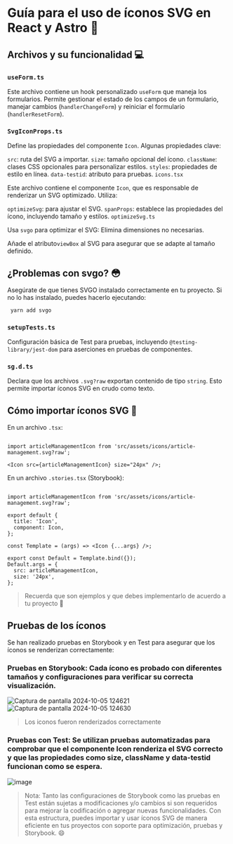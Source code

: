 # Guía para el uso de íconos SVG en React y Astro :rocket:
## Archivos y su funcionalidad :computer:

### ```useForm.ts```

Este archivo contiene un hook personalizado ```useForm``` que maneja los formularios. Permite gestionar el estado de los campos de un formulario, manejar cambios (```handlerChangeForm```) y reiniciar el formulario (```handlerResetForm```).

### ```SvgIconProps.ts```
Define las propiedades del componente ```Icon```. Algunas propiedades clave:

```src```: ruta del SVG a importar.
```size```: tamaño opcional del ícono.
```className```: clases CSS opcionales para personalizar estilos.
```styles```: propiedades de estilo en línea.
```data-testid```: atributo para pruebas.
```icons.tsx```

Este archivo contiene el componente ```Icon```, que es responsable de renderizar un SVG optimizado.
 Utiliza:

```optimizeSvg```: para ajustar el SVG.
```spanProps```: establece las propiedades del ícono, incluyendo tamaño y estilos.
```optimizeSvg.ts```

Usa ```svgo``` para optimizar el SVG:
Elimina dimensiones no necesarias.

Añade el atributo```viewBox``` al SVG para asegurar que se adapte al tamaño definido.

## ¿Problemas con svgo? :flushed:

Asegúrate de que tienes SVGO instalado correctamente en tu proyecto. Si no lo has instalado, puedes hacerlo ejecutando:
```bash
 yarn add svgo 
```


### ```setupTests.ts```
Configuración básica de Test para pruebas, incluyendo ```@testing-library/jest-dom``` para aserciones en pruebas de componentes.

### ```sg.d.ts```
Declara que los archivos ```.svg?raw``` exportan contenido de tipo ```string```. Esto permite importar íconos SVG en crudo como texto.

## Cómo importar íconos SVG :paperclip:
En un archivo ```.tsx```:
```tsx

import articleManagementIcon from 'src/assets/icons/article-management.svg?raw';

<Icon src={articleManagementIcon} size="24px" />;
```
En un archivo ```.stories.tsx``` (Storybook):
```tsx

import articleManagementIcon from 'src/assets/icons/article-management.svg?raw';

export default {
  title: 'Icon',
  component: Icon,
};

const Template = (args) => <Icon {...args} />;

export const Default = Template.bind({});
Default.args = {
  src: articleManagementIcon,
  size: '24px',
};
```
>Recuerda que son ejemplos y que debes implementarlo de acuerdo a tu proyecto 	:name_badge:

## Pruebas de los íconos 
Se han realizado pruebas en Storybook y en Test para asegurar que los íconos se renderizan correctamente:

### Pruebas en Storybook: Cada ícono es probado con diferentes tamaños y configuraciones para verificar su correcta visualización.
![Captura de pantalla 2024-10-05 124621](https://github.com/user-attachments/assets/b95d2f00-c249-4fa4-970c-5ca8c67dab91)
![Captura de pantalla 2024-10-05 124630](https://github.com/user-attachments/assets/39a5fc60-909e-4253-870d-13769386b811)
>Los iconos fueron renderizados correctamente
### Pruebas con Test: Se utilizan pruebas automatizadas para comprobar que el componente Icon renderiza el SVG correcto y que las propiedades como size, className y data-testid funcionan como se espera.
![image](https://github.com/user-attachments/assets/62965c92-534f-4dbb-8489-7997abbb7785)

>Nota: Tanto las configuraciones de Storybook como las pruebas en Test están sujetas a modificaciones y/o cambios si son requeridos para mejorar la codificación o agregar nuevas funcionalidades.
Con esta estructura, puedes importar y usar íconos SVG de manera eficiente en tus proyectos con soporte para optimización, pruebas y Storybook. :smile: